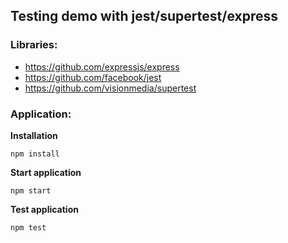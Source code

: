 ## Testing demo with jest/supertest/express

### Libraries:
- https://github.com/expressjs/express
- https://github.com/facebook/jest
- https://github.com/visionmedia/supertest

### Application:

**Installation**
```
npm install
```

**Start application**
```
npm start
```

**Test application**
```
npm test
```